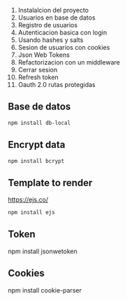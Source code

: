 1. Instalalcion del proyecto
2. Usuarios en base de datos
3. Registro de usuarios
4. Autenticacion basica con login
5. Usando hashes y salts
6. Sesion de usuarios con cookies
7. Json Web Tokens
8. Refactorizacion con un middleware
9. Cerrar sesion
10. Refresh token 
11. Oauth 2.0
rutas protegidas

## Base de datos 
```bash
npm install db-local
```

## Encrypt data
```bash
npm install bcrypt
```

## Template to render

https://ejs.co/

```bash 
npm install ejs 
```

## Token 
 
npm install jsonwetoken

## Cookies

npm install cookie-parser